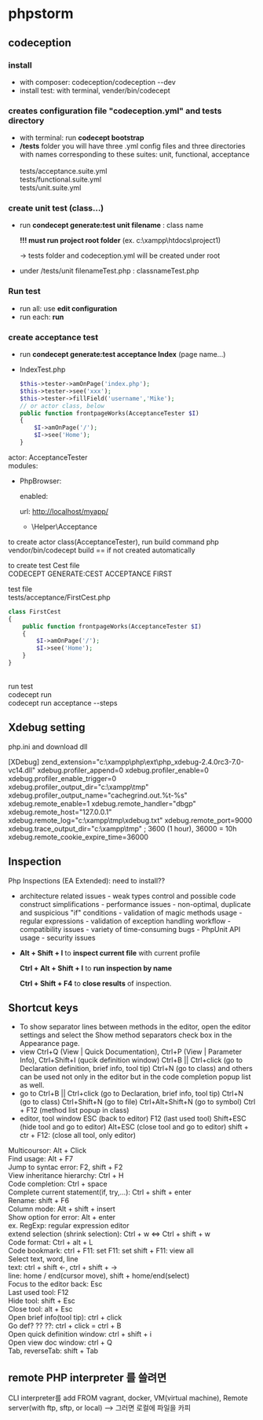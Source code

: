 # phpstorm

## codeception

### install

* with composer:  codeception/codeception --dev
* install test: with terminal, vender/bin/codecept &#x20;

### creates configuration file "codeception.yml" and tests directory

* with terminal: run **codecept  bootstrap**
* **/tests** folder you will have three .yml config files and three directories with names corresponding to these suites: unit, functional, acceptance\
  \
  tests/acceptance.suite.yml\
  tests/functional.suite.yml\
  tests/unit.suite.yml

### create unit test (class...)

*   run **condecept generate:test unit filename** : class name

    **!!! must run project root folder** (ex. c:\xampp\htdocs\project1)

    \-> tests folder and codeception.yml will be created under root
* under /tests/unit filenameTest.php : classnameTest.php

### Run test

* run all: use **edit configuration**&#x20;
* run each: **run**

### create acceptance test

* run **condecept generate:test acceptance Index** (page name...)
*   IndexTest.php

    ```php
    $this->tester->amOnPage('index.php');
    $this->tester->see('xxx');
    $this->tester->fillField('username','Mike');
    // or actor class, below
    public function frontpageWorks(AcceptanceTester $I)
    {
        $I->amOnPage('/');
        $I->see('Home');  
    }
    ```

actor: AcceptanceTester\
modules:

*   PhpBrowser: &#x20;

    enabled: &#x20;

    url: [http://localhost/myapp/](http://localhost/myapp/) &#x20;

    * \Helper\Acceptance &#x20;

to create actor class(AcceptanceTester), run build command php vendor/bin/codecept build == if not created automatically

to create test Cest file\
CODECEPT GENERATE:CEST ACCEPTANCE FIRST

test file\
tests/acceptance/FirstCest.php

```php
class FirstCest 
{
    public function frontpageWorks(AcceptanceTester $I)
    {
        $I->amOnPage('/');
        $I->see('Home');  
    }
}
```

​\
run test\
codecept run\
codecept run acceptance --steps

## Xdebug setting

php.ini and download dll

\[XDebug] zend\_extension="c:\xampp\php\ext\php\_xdebug-2.4.0rc3-7.0-vc14.dll" xdebug.profiler\_append=0 xdebug.profiler\_enable=0 xdebug.profiler\_enable\_trigger=0 xdebug.profiler\_output\_dir="c:\xampp\tmp" xdebug.profiler\_output\_name="cachegrind.out.%t-%s" xdebug.remote\_enable=1 xdebug.remote\_handler="dbgp" xdebug.remote\_host="127.0.0.1" xdebug.remote\_log="c:\xampp\tmp\xdebug.txt" xdebug.remote\_port=9000 xdebug.trace\_output\_dir="c:\xampp\tmp" ; 3600 (1 hour), 36000 = 10h xdebug.remote\_cookie\_expire\_time=36000

## Inspection

Php Inspections (EA Extended): need to install??

* architecture related issues  - weak types control and possible code construct simplifications  - performance issues  - non-optimal, duplicate and suspicious "if" conditions  - validation of magic methods usage  - regular expressions  - validation of exception handling workflow  - compatibility issues  - variety of time-consuming bugs  - PhpUnit API usage  - security issues &#x20;
*   **Alt + Shift + I** to **inspect current file** with current profile &#x20;

    **Ctrl + Alt + Shift + I** to **run inspection by name** &#x20;

    **Ctrl + Shift + F4** to **close results** of inspection. &#x20;

## Shortcut keys

* To show separator lines between methods in the editor, open the editor settings and select the Show method separators check box in the Appearance page.
* view Ctrl+Q (View | Quick Documentation), Ctrl+P (View | Parameter Info), Ctrl+Shift+I (qucik definition window) Ctrl+B || Ctrl+click (go to Declaration definition, brief info, tool tip) Ctrl+N (go to class) and others can be used not only in the editor but in the code completion popup list as well.
* go to Ctrl+B || Ctrl+click (go to Declaration, brief info, tool tip) Ctrl+N (go to class) Ctrl+Shift+N (go to file) Ctrl+Alt+Shift+N (go to symbol) Ctrl + F12 (method list popup in class)
* editor, tool window ESC (back to editor) F12 (last used tool) Shift+ESC (hide tool and go to editor) Alt+ESC (close tool and go to editor) shift + ctr + F12: (close all tool, only editor)

Multicoursor: Alt + Click \
Find usage: Alt + F7 \
Jump to syntac error: F2, shift + F2 \
View inheritance hierarchy: Ctrl + H \
Code completion: Ctrl + space \
Complete current statement(if, try,…): Ctrl + shift + enter \
Rename: shift + F6 \
Column mode: Alt + shift + insert \
Show option for error: Alt + enter \
ex. RegExp: regular expression editor \
extend selection (shrink selection): Ctrl + w <=> Ctrl + shift + w \
Code format: Ctrl + alt + L \
Code bookmark: ctrl + F11: set F11: set shift + F11: view all \
Select text, word, line \
text: ctrl + shift <-, ctrl + shift + -> \
line: home / end(cursor move), shift + home/end(select) \
Focus to the editor back: Esc \
Last used tool: F12 \
Hide tool: shift + Esc \
Close tool: alt + Esc \
Open brief info(tool tip): ctrl + click \
Go def? ?? ??: ctrl + click = ctrl + B \
Open quick definition window: ctrl + shift + i \
Open view doc window: ctrl + Q \
Tab, reverseTab: shift + Tab

## remote PHP interpreter 를 쓸려면

CLI interpreter를 add FROM vagrant, docker, VM(virtual machine), Remote server(with ftp, sftp, or local) --> 그러면 로컬에 파일을 카피
